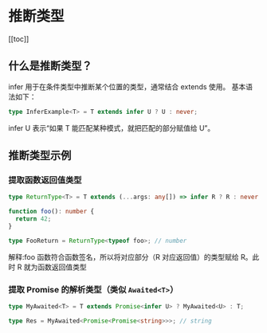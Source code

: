 # 推断类型

[[toc]]

## 什么是推断类型？

infer 用于在条件类型中推断某个位置的类型，通常结合 extends 使用。
基本语法如下：

```ts
type InferExample<T> = T extends infer U ? U : never;
```

infer U 表示“如果 T 能匹配某种模式，就把匹配的部分赋值给 U”。

## 推断类型示例

### 提取函数返回值类型

```ts
type ReturnType<T> = T extends (...args: any[]) => infer R ? R : never;

function foo(): number {
  return 42;
}

type FooReturn = ReturnType<typeof foo>; // number
```

解释:foo 函数符合函数签名，所以将对应部分（R 对应返回值）的类型赋给 R。此时 R 就为函数返回值类型

### 提取 Promise 的解析类型（类似 `Awaited<T>`）​

```ts
type MyAwaited<T> = T extends Promise<infer U> ? MyAwaited<U> : T;

type Res = MyAwaited<Promise<Promise<string>>>; // string
```
